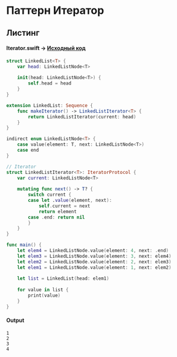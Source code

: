# Паттерн Итератор

## Листинг 

#### Iterator.swift -> [Исходный код](https://github.com/timoninas/design-patterns/blob/master/Behavioral%20Patterns/Iterator/Iterator.swift)

```Swift
struct LinkedList<T> {
    var head: LinkedListNode<T>
    
    init(head: LinkedListNode<T>) {
        self.head = head
    }
}

extension LinkedList: Sequence {
    func makeIterator() -> LinkedListIterator<T> {
        return LinkedListIterator(current: head)
    }
}

indirect enum LinkedListNode<T> {
    case value(element: T, next: LinkedListNode<T>)
    case end
}

// Iterator
struct LinkedListIterator<T>: IteratorProtocol {
    var current: LinkedListNode<T>
    
    mutating func next() -> T? {
        switch current {
        case let .value(element, next):
            self.current = next
            return element
        case .end: return nil
        }
    }
}

func main() {
    let elem4 = LinkedListNode.value(element: 4, next: .end)
    let elem3 = LinkedListNode.value(element: 3, next: elem4)
    let elem2 = LinkedListNode.value(element: 2, next: elem3)
    let elem1 = LinkedListNode.value(element: 1, next: elem2)
    
    let list = LinkedList(head: elem1)
    
    for value in list {
        print(value)
    }
}
```

#### Output
```Console
1
2
3
4
```
